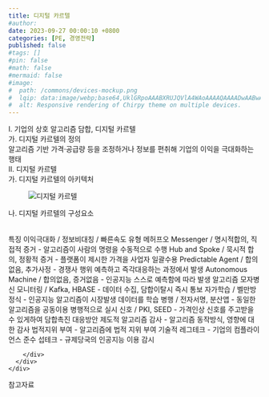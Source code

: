 ```yaml
---
title: 디지털 카르텔
#author: 
date: 2023-09-27 00:00:10 +0800
categories: [PE, 경영전략]
published: false
#tags: []
#pin: false
#math: false
#mermaid: false
#image:
#  path: /commons/devices-mockup.png
#  lqip: data:image/webp;base64,UklGRpoAAABXRUJQVlA4WAoAAAAQAAAADwAABwAAQUxQSDIAAAARL0AmbZurmr57yyIiqE8oiG0bejIYEQTgqiDA9vqnsUSI6H+oAERp2HZ65qP/VIAWAFZQOCBCAAAA8AEAnQEqEAAIAAVAfCWkAALp8sF8rgRgAP7o9FDvMCkMde9PK7euH5M1m6VWoDXf2FkP3BqV0ZYbO6NA/VFIAAAA
#  alt: Responsive rendering of Chirpy theme on multiple devices.
---
```


<div class="post-wrap">
  <div class="para">
    <div class="para-title">
      I. 기업의 상호 알고리즘 담합, 디지털 카르텔
    </div>
    <div class="para-cntnt">
      <div class="para">
        <div class="para-title">
          가. 디지털 카르텔의 정의
        </div>
        <div class="para-cntnt">
            알고리즘 기반 가격·공급량 등을 조정하거나 정보를 편취해 기업의 이익을 극대화하는 행태
        </div>
      </div>
    </div>
  </div>
  
  <div class="para">
    <div class="para-title">
      II. 디지털 카르텔
    </div>
    <div class="para-cntnt">
      <div class="para">
        <div class="para-title">
          가. 디지털 카르텔의 아키텍처
        </div>
        <div class="para-cntnt">
          <figure class="post-figure">
            <img src="/assets/img/posts/디지털-카르텔.png" alt="디지털 카르텔">
<!--            <figcaption>Source: Unveiling the Metaverse: Exploring Emerging Trends, Multifaceted Perspectives, and Future Challenges</figcaption>-->
          </figure>
        </div>
      </div>
      <div class="para">
        <div class="para-title">
          나. 디지털 카르텔의 구성요소
        </div>
        <div class="para-cntnt">
          <table class="post-table">
          </table>
          특징
  이익극대화 / 정보비대칭 / 빠른속도
유형 메허프오
  Messenger / 명시적합의, 직접적 증거 - 알고리즘이 사람의 명령을 수동적으로 수행
  Hub and Spoke / 묵시적 합의, 정황적 증거 - 플랫폼이 제시한 가격을 사업자 일괄수용
  Predictable Agent / 합의없음, 추가사정 - 경쟁사 행위 예측하고 즉각대응하는 과정에서 발생
  Autonomous Machine / 합의없음, 증거없음 - 인공지능 스스로 예측함에 따라 발생
알고리즘 모자병신
  모니터링 / Kafka, HBASE - 데이터 수집, 담합이탈시 즉시 통보
  자가학습 / 벨만방정식 - 인공지능 알고리즘이 시장발생 데이터를 학습
  병행 / 전자서명, 분산앱 - 동일한 알고리즘을 공동이용 병행적으로 실시
  신호 / PKI, SEED - 가격인상 신호를 주고받을 수 있게하여 담합촉진
대응방안
  제도적
    알고리즘 감사 - 알고리즘 동작방식, 영향에 대한 감사
    법적지위 부여 - 알고리즘에 법적 지위 부여
  기술적
    레그테크 - 기업의 컴플라이언스 준수
    섭테크 - 규제당국의 인공지능 이용 감시

        </div>
      </div>
    </div>
  </div>

  <div class="refr-wrap">
    <div class="refr-title">
        참고자료
    </div>
    <ol class="refr-list">
    <!--    <li>(나현식, 최대선) <a target="_blank" href="https://scienceon.kisti.re.kr/commons/util/originalView.do?cn=JAKO202225948430499&oCn=JAKO202225948430499&dbt=JAKO&journal=NJOU00291864">메타버스 보안 위협 요소 및 대응 방안 검토</a></li>-->
    <!--    <li>(M. Uddin, S. Manickam, H. Ullah, M. Obaidat and A. Dandoush) <a target="_blank" href="https://ieeexplore.ieee.org/abstract/document/10138386">Unveiling the Metaverse: Exploring Emerging Trends, Multifaceted Perspectives, and Future Challenges</a></li>-->
    </ol>
  </div>
</div>
